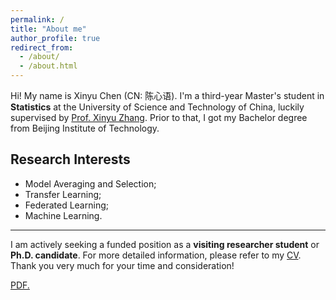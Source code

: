 ```yaml
---
permalink: /
title: "About me"
author_profile: true
redirect_from: 
  - /about/
  - /about.html
---
```


Hi! My name is Xinyu Chen (CN: 陈心语). I'm a third-year Master's student in **Statistics** at the University of Science and Technology of China, luckily supervised by [Prof. Xinyu Zhang](http://homepage.amss.ac.cn/research/homePage/dc8f0ecc0eb548d88443b15d46ca8569/myHomePage.html). Prior to that, I got my Bachelor degree from Beijing Institute of Technology.

Research Interests
------
* Model Averaging and Selection;
* Transfer Learning;
* Federated Learning;
* Machine Learning.
  
-------
I am actively seeking a funded position as a **visiting researcher student** or **Ph.D. candidate**. For more detailed information, please refer to my [CV](https://github.com/XinyuChen-hey/XinyuChen-hey.github.io/blob/master/assets/CV-XinyuChen.pdf). Thank you very much for your time and consideration!


<a href="https://github.com/XinyuChen-hey/XinyuChen-hey.github.io/blob/master/assets/CV-XinyuChen.pdf" target="_blank">PDF.</a>
